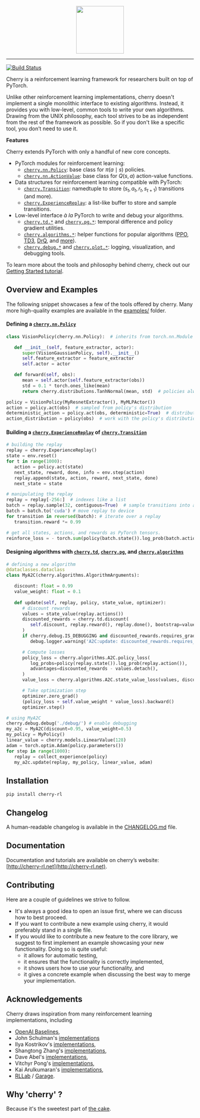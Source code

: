 <p align="center"><img src="http://cherry-rl.net/assets/images/cherry_full.png" height="128px" /></p>

--------------------------------------------------------------------------------

[![Build Status](https://travis-ci.org/learnables/cherry.svg?branch=master)](https://travis-ci.org/learnables/cherry)

Cherry is a reinforcement learning framework for researchers built on top of PyTorch.

Unlike other reinforcement learning implementations, cherry doesn't implement a single monolithic  interface to existing algorithms.
Instead, it provides you with low-level, common tools to write your own algorithms.
Drawing from the UNIX philosophy, each tool strives to be as independent from the rest of the framework as possible.
So if you don't like a specific tool, you don’t need to use it.

**Features**

Cherry extends PyTorch with only a handful of new core concepts.

* PyTorch modules for reinforcement learning: 
    * [`cherry.nn.Policy`](http://cherry-rl.net/api/cherry.nn/#cherry.nn.policy.Policy): base class for $\pi(a \mid s)$ policies.
    * [`cherry.nn.ActionValue`](http://cherry-rl.net/api/cherry.nn/#cherry.nn.action_value.ActionValue): base class for $Q(s, a)$ action-value functions.
* Data structures for reinforcement learning compatible with PyTorch:
    * [`cherry.Transition`](http://cherry-rl.net/api/cherry/#cherry.experience_replay.Transition): namedtuple to store $(s_t, a_t, r_t, s_{t+1})$ transitions (and more).
    * [`cherry.ExperienceReplay`](http://cherry-rl.net/api/cherry/#cherry.experience_replay.ExperienceReplay): a list-like buffer to store and sample transitions.
 * Low-level interface *à la* PyTorch to write and debug your algorithms.
    * [`cherry.td.*`](http://cherry-rl.net/api/cherry.td/) and [`cherry.pg.*`](http://cherry-rl.net/api/cherry.pg/): temporal difference and policy gradient utilities.
    * [`cherry.algorithms.*`](http://cherry-rl.net/api/cherry.algorithms/): helper functions for popular algorithms ([PPO](http://cherry-rl.net/api/cherry.algorithms/#cherry.algorithms.ppo.PPO), [TD3](http://cherry-rl.net/api/cherry.algorithms/#cherry.algorithms.td3.TD3), [DrQ](http://cherry-rl.net/api/cherry.algorithms/#cherry.algorithms.drq.DrQ), and [more](http://cherry-rl.net/api/cherry.algorithms/)).
    * [`cherry.debug.*`](http://cherry-rl.net/api/cherry.debug/) and [`cherry.plot.*`](http://cherry-rl.net/api/cherry.plot/): logging, visualization, and debugging tools.

To learn more about the tools and philosophy behind cherry, check out our [Getting Started tutorial](http://cherry-rl.net/tutorials/getting_started/).

## Overview and Examples

The following snippet showcases a few of the tools offered by cherry.
Many more high-quality examples are available in the [examples/](./examples/) folder.

#### Defining a [`cherry.nn.Policy`](http://cherry-rl.net/api/cherry.nn/#cherry.nn.policy.Policy)

~~~python
class VisionPolicy(cherry.nn.Policy):  # inherits from torch.nn.Module

   def __init__(self, feature_extractor, actor):
      super(VisionGaussianPolicy, self).__init__()
      self.feature_extractor = feature_extractor
      self.actor = actor

   def forward(self, obs):
      mean = self.actor(self.feature_extractor(obs))
      std = 0.1 * torch.ones_like(mean)
      return cherry.distributions.TanhNormal(mean, std)  # policies always return a distribution

policy = VisionPolicy(MyResnetExtractor(), MyMLPActor())
action = policy.act(obs)  # sampled from policy's distribution
deterministic_action = policy.act(obs, deterministic=True)  # distribution's mode
action_distribution = policy(obs)  # work with the policy's distribution
~~~

#### Building a [`cherry.ExperienceReplay`](http://cherry-rl.net/api/cherry/#cherry.experience_replay.ExperienceReplay) of [`cherry.Transition`](http://cherry-rl.net/api/cherry/#cherry.experience_replay.Transition)

~~~python
# building the replay
replay = cherry.ExperienceReplay()
state = env.reset()
for t in range(1000):
   action = policy.act(state)
   next_state, reward, done, info = env.step(action)
   replay.append(state, action, reward, next_state, done)
   next_state = state

# manipulating the replay
replay = replay[-256:]  # indexes like a list
batch = replay.sample(32, contiguous=True)  # sample transitions into a replay
batch = batch.to('cuda') # move replay to device
for transition in reversed(batch): # iterate over a replay
   transition.reward *= 0.99

# get all states, actions, and rewards as PyTorch tensors.
reinforce_loss = - torch.sum(policy(batch.state()).log_prob(batch.action()) * batch.reward())
~~~

#### Designing algorithms with [`cherry.td`](http://cherry-rl.net/api/cherry.td/), [`cherry.pg`](http://cherry-rl.net/api/cherry.pg/), and [`cherry.algorithms`](http://cherry-rl.net/api/cherry.algorithms/)

~~~python
# defining a new algorithm
@dataclasses.dataclass
class MyA2C(cherry.algorithms.AlgorithmArguments):

   discount: float = 0.99
   value_weight: float = 0.1
   
   def update(self, replay, policy, state_value, optimizer):
      # discount rewards
      values = state_value(replay.actions())
      discounted_rewards = cherry.td.discount(
         self.discount, replay.reward(), replay.done(), bootstrap=values[-1].detach()
      )
      if cherry.debug.IS_DEBUGGING and discounted_rewards.requires_grad:
         debug.logger.warning('A2C:update: discounted_rewards.requires_grad is True.')

      # Compute losses
      policy_loss = cherry.algorithms.A2C.policy_loss(
         log_probs=policy(replay.state()).log_prob(replay.action()),
         advantages=discounted_rewards - values.detach(),
      )
      value_loss = cherry.algorithms.A2C.state_value_loss(values, discounted_rewards)

      # Take optimization step
      optimizer.zero_grad()
      (policy_loss + self.value_weight * value_loss).backward()
      optimizer.step()

# using MyA2C
cherry.debug.debug('./debug/') # enable debugging
my_a2c = MyA2C(discount=0.95, value_weight=0.5)
my_policy = MyPolicy()
linear_value = cherry.models.LinearValue(128)
adam = torch.optim.Adam(policy.parameters())
for step in range(1000):
   replay = collect_experience(policy)
   my_a2c.update(replay, my_policy, linear_value, adam)
~~~

## Installation

```
pip install cherry-rl
```

## Changelog

A human-readable changelog is available in the [CHANGELOG.md](CHANGELOG.md) file.

## Documentation

Documentation and tutorials are available on cherry’s website: [http://cherry-rl.net](http://cherry-rl.net).

## Contributing

Here are a couple of guidelines we strive to follow.

* It's always a good idea to open an issue first, where we can discuss how to best proceed.
* If you want to contribute a new example using cherry, it would preferably stand in a single file.
* If you would like to contribute a new feature to the core library, we suggest to first implement an example showcasing your new functionality. Doing so is quite useful:
    * it allows for automatic testing,
    * it ensures that the functionality is correctly implemented,
    * it shows users how to use your functionality, and
    * it gives a concrete example when discussing the best way to merge your implementation.

## Acknowledgements

Cherry draws inspiration from many reinforcement learning implementations, including

* [OpenAI Baselines](https://github.com/openai/baselines),
* John Schulman's [implementations](https://github.com/joschu/modular_rl)
* Ilya Kostrikov's [implementations](https://github.com/ikostrikov/pytorch-a2c-ppo-acktr),
* Shangtong Zhang's [implementations](https://github.com/ShangtongZhang/DeepRL),
* Dave Abel's [implementations](https://github.com/david-abel/simple_rl/),
* Vitchyr Pong's [implementations](https://github.com/vitchyr/rlkit),
* Kai Arulkumaran's [implementations](https://github.com/Kaixhin/spinning-up-basic),
* [RLLab](https://github.com/rll/rllab) / [Garage](https://github.com/rlworkgroup/garage).


## Why 'cherry' ?

Because it's the sweetest part of [the cake](https://twitter.com/ylecun/status/1097532314614034433).
